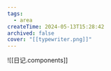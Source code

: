 ```yaml
---
tags:
  - area
createTime: 2024-05-13T15:28:42
archived: false
cover: "[[typewriter.png]]"
---
```


![[日记.components]]